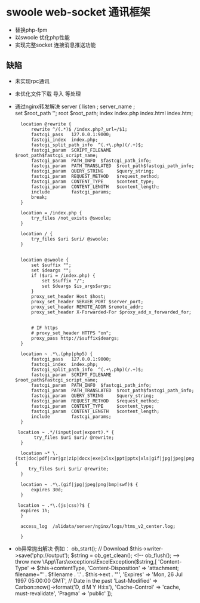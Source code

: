 # swoole web-socket 通讯框架

* 替换php-fpm 
* 以swoole 优化php性能
* 实现完整socket 连接消息推送功能

## 缺陷

- 未实现rpc通讯
- 未优化文件下载 导入 等处理 

- 通过nginx转发解决
    server {
        listen     ;
        server_name ;	
        set $root_path '';
        root $root_path; 
        index  index.php index.html index.htm; 
		
	
        location @rewrite {   
            rewrite ^/(.*)$ /index.php?_url=/$1;   
            fastcgi_pass   127.0.0.1:9000;
            fastcgi_index  index.php;
            fastcgi_split_path_info  ^(.+\.php)(/.+)$; 
            fastcgi_param  SCRIPT_FILENAME  $root_path$fastcgi_script_name;
            fastcgi_param  PATH_INFO  $fastcgi_path_info;
            fastcgi_param  PATH_TRANSLATED  $root_path$fastcgi_path_info;
            fastcgi_param  QUERY_STRING     $query_string;
            fastcgi_param  REQUEST_METHOD   $request_method;
            fastcgi_param  CONTENT_TYPE     $content_type;
            fastcgi_param  CONTENT_LENGTH   $content_length;
            include        fastcgi_params;
            break;
        }   

        location = /index.php {  
            try_files /not_exists @swoole;
        }
                
        location / {
            try_files $uri $uri/ @swoole;
        }
          

        location @swoole {
            set $suffix "";
            set $deargs "";
            if ($uri = /index.php) {
                set $suffix "/";
                set $deargs $is_args$args;
            }                  
            proxy_set_header Host $host;
            proxy_set_header SERVER_PORT $server_port;
            proxy_set_header REMOTE_ADDR $remote_addr;
            proxy_set_header X-Forwarded-For $proxy_add_x_forwarded_for;

           
            # IF https
            # proxy_set_header HTTPS "on";
            proxy_pass http://$suffix$deargs;
        }
		
        location ~ .*\.(php|php5) {
            fastcgi_pass   127.0.0.1:9000;
            fastcgi_index  index.php;
            fastcgi_split_path_info  ^(.+\.php)(/.+)$; 
            fastcgi_param  SCRIPT_FILENAME  $root_path$fastcgi_script_name;
            fastcgi_param  PATH_INFO  $fastcgi_path_info;
            fastcgi_param  PATH_TRANSLATED  $root_path$fastcgi_path_info;
            fastcgi_param  QUERY_STRING     $query_string;
            fastcgi_param  REQUEST_METHOD   $request_method;
            fastcgi_param  CONTENT_TYPE     $content_type;
            fastcgi_param  CONTENT_LENGTH   $content_length;
            include        fastcgi_params;
        }
					
       location ~ .*/(input|out|export).* {
             try_files $uri $uri/ @rewrite;
        }
    
        location ~* \.(txt|doc|pdf|rar|gz|zip|docx|exe|xlsx|ppt|pptx|xls|gif|jpg|jpeg|png|bmp|swf)$ {
           try_files $uri $uri/ @rewrite;
        }

    	location ~ .*\.(gif|jpg|jpeg|png|bmp|swf)$ {
    		expires 30d;
    	}

	   location ~ .*\.(js|css)?$ {
		expires 1h;
        }

        access_log  /alidata/server/nginx/logs/htms_v2_center.log;

        }


- ob异常抛出解决 
    例如：
        ob_start();
        // Download
        $this->writer->save('php://output');
        $string = ob_get_clean();
        <!-- ob_flush(); -->
        throw new \App\Tars\exceptions\ExcelException($string,[
                'Content-Type'        => $this->contentType,
                'Content-Disposition' => 'attachment; filename="' . $filename . '.' . $this->ext . '"',
                'Expires'             => 'Mon, 26 Jul 1997 05:00:00 GMT', // Date in the past
                'Last-Modified'       => Carbon::now()->format('D, d M Y H:i:s'),
                'Cache-Control'       => 'cache, must-revalidate',
                'Pragma'              => 'public'
    ]);